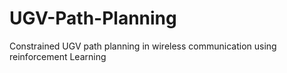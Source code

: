 # UGV-Path-Planning
Constrained UGV path planning in wireless communication using reinforcement Learning
